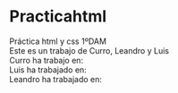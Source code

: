 # Practicahtml
 Práctica html y css 1ºDAM  
 Este es un trabajo de Curro, Leandro y Luis  
 Curro ha trabajo en:  
 Luis ha trabajado en:  
 Leandro ha trabajado en:  
